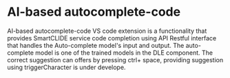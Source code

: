 # AI-based autocomplete-code
AI-based autocomplete-code VS code extension is a functionality that provides SmartCLIDE service code completion using API Restful interface that handles the Auto-complete model's input and output. The auto-complete model is one of the trained models in the DLE component. The correct suggestion can offers by pressing ctrl+ space, providing suggestion using triggerCharacter is under develope.